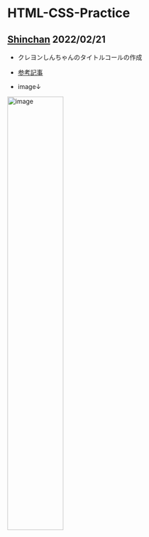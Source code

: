# HTML-CSS-Practice

## [Shinchan](Shinchan) 2022/02/21

- クレヨンしんちゃんのタイトルコールの作成

- [参考記事](https://qiita.com/yhatt/items/4cd0c21b6bf5cf8af456)

- image↓
<img alt='image'  width='50%' src='https://user-images.githubusercontent.com/66785066/154849100-c154f0d1-f7b2-4b62-b4fe-99e271cd63b9.png'>
